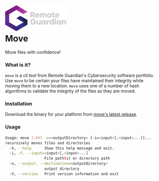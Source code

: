 <h1><img alt="RG-Logo.svg" src="cli/src/asciidoc/remoteGuardianLogo_darkmode.svg" width="200"/>
<br>
Move</h1>

Move files with confidence!

### What is it?
`move` is a cli tool from Remote Guardian's Cybersecurity software portfolio. Use `move` to be certain your files have maintained their integrity while moving them to a new location. `move` uses one of a number of hash algorithms to validate the integrity of the files as they are moved.

### Installation

Download the binary for your platform from [move's latest release](https://github.com/RemoteGuardian/move/releases).

### Usage

```bash
Usage: move [-hV] -o=<outputDirectory> [-i=<input>[,<input>...]]...
recursively moves files and directories
  -h, --help      Show this help message and exit.
  -i, -F, --input=<input>[,<input>...]
                  File path(s) or directory path
  -o, --output, --destination=<outputDirectory>
                  output directory
  -V, --version   Print version information and exit
```




